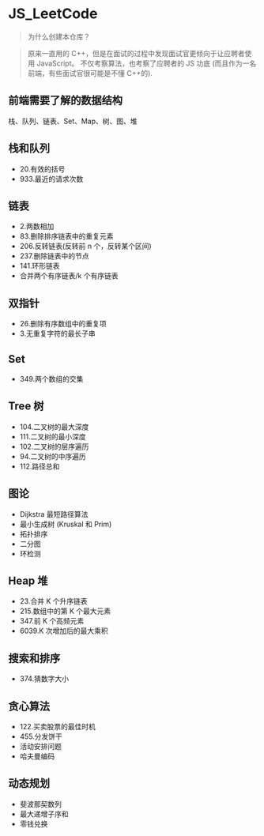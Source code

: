 # JS_LeetCode

> 为什么创建本仓库？

> 原来一直用的 C++，但是在面试的过程中发现面试官更倾向于让应聘者使用 JavaScript。
> 不仅考察算法，也考察了应聘者的 JS 功底 (而且作为一名前端，有些面试官很可能是不懂 C++的).

## 前端需要了解的数据结构

栈、队列、链表、Set、Map、树、图、堆

## 栈和队列

- 20.有效的括号
- 933.最近的请求次数

## 链表

- 2.两数相加
- 83.删除排序链表中的重复元素
- 206.反转链表(反转前 n 个，反转某个区间)
- 237.删除链表中的节点
- 141.环形链表
- 合并两个有序链表/k 个有序链表

## 双指针

- 26.删除有序数组中的重复项
- 3.无重复字符的最长子串

## Set

- 349.两个数组的交集

## Tree 树

- 104.二叉树的最大深度
- 111.二叉树的最小深度
- 102.二叉树的层序遍历
- 94.二叉树的中序遍历
- 112.路径总和

## 图论

- Dijkstra 最短路径算法
- 最小生成树 (Kruskal 和 Prim)
- 拓扑排序
- 二分图
- 环检测

## Heap 堆

- 23.合并 K 个升序链表
- 215.数组中的第 K 个最大元素
- 347.前 K 个高频元素
- 6039.K 次增加后的最大乘积

## 搜索和排序

- 374.猜数字大小

## 贪心算法

- 122.买卖股票的最佳时机
- 455.分发饼干
- 活动安排问题
- 哈夫曼编码

## 动态规划

- 斐波那契数列
- 最大递增子序和
- 零钱兑换
